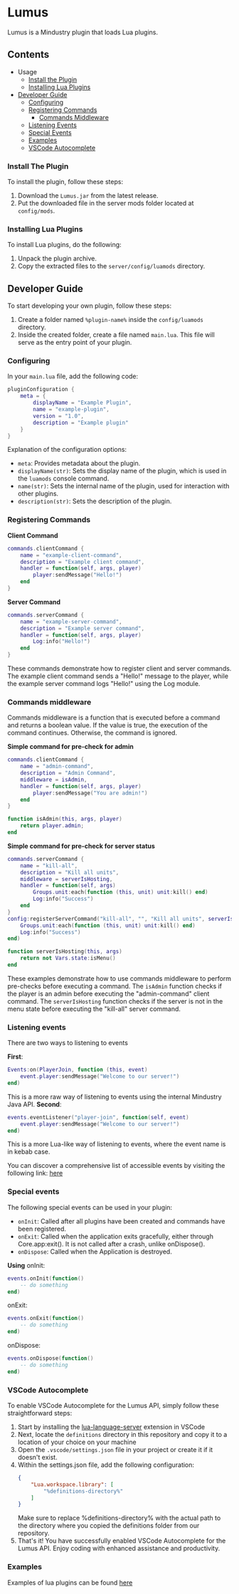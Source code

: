 Lumus
=====

Lumus is a Mindustry plugin that loads Lua plugins.

Contents
--------
*   Usage
	*   [Install the Plugin](#install-the-plugin)
	*   [Installing Lua Plugins](#installing-lua-plugins)
*   [Developer Guide](#developer-guide)
    *   [Configuring](#configuring)
    *   [Registering Commands](#registering-commands)
	    *  [Commands Middleware](#commands-middleware)
    *   [Listening Events](#listening-events)
    *   [Special Events](#special-events)
    *   [Examples](#examples)
    *   [VSCode Autocomplete](#vscode-autocomplete)

### Install The Plugin

To install the plugin, follow these steps:

1.  Download the `Lumus.jar` from the latest release.
2.  Put the downloaded file in the server mods folder located at `config/mods`.

### Installing Lua Plugins

To install Lua plugins, do the following:

1.  Unpack the plugin archive.
2.  Copy the extracted files to the `server/config/luamods` directory.

Developer Guide
---------------

To start developing your own plugin, follow these steps:

1.  Create a folder named `%plugin-name%` inside the `config/luamods` directory.
2.  Inside the created folder, create a file named `main.lua`. This file will serve as the entry point of your plugin.

### Configuring

In your `main.lua` file, add the following code:

```lua
pluginConfiguration {
    meta = {
        displayName = "Example Plugin",
        name = "example-plugin",
        version = "1.0",
        description = "Example plugin"
    }
}
```

Explanation of the configuration options:

*   `meta`: Provides metadata about the plugin.
*   `displayName(str)`: Sets the display name of the plugin, which is used in the `luamods` console command.
*   `name(str)`: Sets the internal name of the plugin, used for interaction with other plugins.
*   `description(str)`: Sets the description of the plugin.

### Registering Commands

**Client Command**

```lua
commands.clientCommand {
    name = "example-client-command",
    description = "Example client command",
    handler = function(self, args, player)
        player:sendMessage("Hello!")
    end
}
```

**Server Command**
```lua
commands.serverCommand {
    name = "example-server-command",
    description = "Example server command",
    handler = function(self, args, player)
        Log:info("Hello!")
    end
}
```

These commands demonstrate how to register client and server commands. The example client command sends a "Hello!" message to the player, while the example server command logs "Hello!" using the Log module.

### Commands middleware
Commands middleware is a function that is executed before a command and returns a boolean value. If the value is  true, the execution of the command continues. Otherwise, the command is ignored.

**Simple command for pre-check for admin**
```lua
commands.clientCommand {
    name = "admin-command",
    description = "Admin Command",
    middleware = isAdmin,
    handler = function(self, args, player)
        player:sendMessage("You are admin!")
    end
}

function isAdmin(this, args, player)
	return player.admin;
end
```
**Simple command for pre-check for server status**
```lua
commands.serverCommand {
    name = "kill-all",
    description = "Kill all units",
    middleware = serverIsHosting,
    handler = function(self, args)
        Groups.unit:each(function (this, unit) unit:kill() end)
        Log:info("Success")
    end
}
config:registerServerCommand("kill-all", "", "Kill all units", serverIsHosting, function (this, args)
	Groups.unit:each(function (this, unit) unit:kill() end)
	Log:info("Success")
end)

function serverIsHosting(this, args)
	return not Vars.state:isMenu()
end
```
These examples demonstrate how to use commands middleware to perform pre-checks before executing a command. The `isAdmin` function checks if the player is an admin before executing the "admin-command" client command. The `serverIsHosting` function checks if the server is not in the menu state before executing the "kill-all" server command.

### Listening events
There are two ways to listening to events

**First**:
```lua
Events:on(PlayerJoin, function (this, event) 
	event.player:sendMessage("Welcome to our server!")
end)
```
This is a more raw way of listening to events using the internal Mindustry Java API.
**Second**:
```lua
events.eventListener("player-join", function(self, event)
    event.player:sendMessage("Welcome to our server!")
end)
```
This is a more Lua-like way of listening to events, where the event name is in kebab case.

You can discover a comprehensive list of accessible events by visiting the following link: [here](https://github.com/Anuken/Mindustry/blob/master/core/src/mindustry/game/EventType.java)
### Special events

The following special events can be used in your plugin:

* `onInit`: Called after all plugins have been created and commands have been registered.
* `onExit`: Called when the application exits gracefully, either through Core.app:exit(). It is not called after a crash, unlike onDispose().
* `onDispose`: Called when the Application is destroyed.

**Using**
onInit:
```lua
events.onInit(function() 
    -- do something
end)
```
onExit:
```lua
events.onExit(function()
    -- do something
end)
```
onDispose:
```lua
events.onDispose(function()
    -- do something
end)
```

### VSCode Autocomplete
To enable VSCode Autocomplete for the Lumus API, simply follow these straightforward steps:

1. Start by installing the [lua-language-server](https://marketplace.visualstudio.com/items?itemName=sumneko.lua) extension in VSCode
2. Next, locate the `definitions` directory in this repository and copy it to a location of your choice on your machine
3. Open the `.vscode/settings.json` file in your project or create it if it doesn't exist.
4. Within the settings.json file, add the following configuration:
    ```json
    {
        "Lua.workspace.library": [
            "%definitions-directory%"
        ]
    }
    ```
    Make sure to replace %definitions-directory% with the actual path to the directory where you copied the definitions folder from our repository.
4. That's it! You have successfully enabled VSCode Autocomplete for the Lumus API. Enjoy coding with enhanced assistance and productivity.

### Examples
Examples of lua plugins can be found [here](https://github.com/osp54/Lumus/tree/master/examples)
